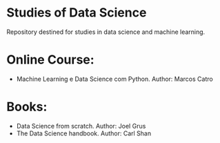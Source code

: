 # Studies of Data Science
Repository destined for studies in data science and machine learning. 

# Online Course:
+ Machine Learning e Data Science com Python. Author: Marcos Catro

# Books:
+ Data Science from scratch. Author: Joel Grus 
+ The Data Science handbook. Author: Carl Shan 
